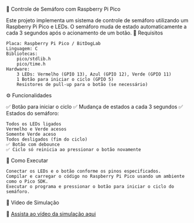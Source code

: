 🚦 Controle de Semáforo com Raspberry Pi Pico

Este projeto implementa um sistema de controle de semáforo utilizando um Raspberry Pi Pico e LEDs. O semáforo muda de estado automaticamente a cada 3 segundos após o acionamento de um botão.
📌 Requisitos

    Placa: Raspberry Pi Pico / BitDogLab
    Linguagem: C
    Bibliotecas:
        pico/stdlib.h
        pico/time.h
    Hardware:
        3 LEDs: Vermelho (GPIO 13), Azul (GPIO 12), Verde (GPIO 11)
        1 Botão para iniciar o ciclo (GPIO 5)
        Resistores de pull-up para o botão (se necessário)

⚙️ Funcionalidades

✅ Botão para iniciar o ciclo
✅ Mudança de estados a cada 3 segundos
✅ Estados do semáforo:

    Todos os LEDs ligados
    Vermelho e Verde acesos
    Somente Verde aceso
    Todos desligados (fim do ciclo)
    ✅ Botão com debounce
    ✅ Ciclo só reinicia ao pressionar o botão novamente

🚀 Como Executar

    Conectar os LEDs e o botão conforme os pinos especificados.
    Compilar e carregar o código no Raspberry Pi Pico usando um ambiente como o Pico SDK.
    Executar o programa e pressionar o botão para iniciar o ciclo do semáforo.

🎥 Vídeo de Simulação

🔗 [Assista ao vídeo da simulação aqui](https://github.com/alinemach/U4C5O1234E_Tarefa_Clock_e_Temporizadores_Atividade_2/blob/main/src/atividade2_explicada.mp4)
